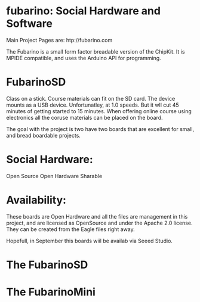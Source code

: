 fubarino: Social Hardware and Software
========
Main Project Pages are:
htp://fubarino.com

The Fubarino is a small form factor breadable version of the ChipKit. It is MPIDE compatible, and uses the Arduino API for programming.

FubarinoSD
======
Class on a stick. Course materials can fit on the SD card. The device mounts as a USB device. Unfortunatley, at 1.0 speeds. But 
it wll cut 45 minutes of getting started to 15 minutes. When offering online course using electronics all the coruse materials can be placed on the board.



The goal with the project is two have two boards that are excellent for small, and bread boardable projects.

Social Hardware:
=====
Open Source
Open Hardware
Sharable

Availability:
========
These boards are Open Hardware and all the files are management in this project, and are licensed as OpenSource and under the Apache 2.0 license.
They can be created from the Eagle files right away.

Hopefull, in September this boards wiil be availab via Seeed Studio.


The FubarinoSD
===========


The FubarinoMini
==========




